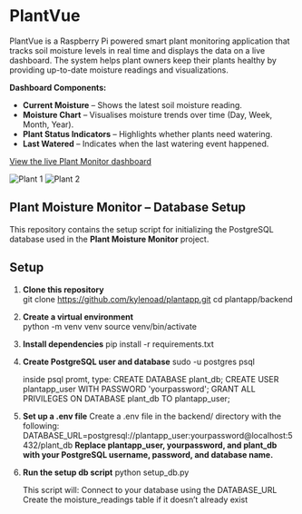 # PlantVue
PlantVue is a Raspberry Pi powered smart plant monitoring application that tracks soil moisture levels in real time and displays the data on a live dashboard. The system helps plant owners keep their plants healthy by providing up-to-date moisture readings and visualizations.

**Dashboard Components:**
- **Current Moisture** – Shows the latest soil moisture reading.  
- **Moisture Chart** – Visualises moisture trends over time (Day, Week, Month, Year).  
- **Plant Status Indicators** – Highlights whether plants need watering.  
- **Last Watered** – Indicates when the last watering event happened.

[View the live Plant Monitor dashboard](https://plantvue.netlify.app/)

![Plant 1](https://github.com/user-attachments/assets/08ac5ba7-ba06-44b1-8266-b46a5c149821)
![Plant 2](https://github.com/user-attachments/assets/7bce8b52-3fc4-4aae-bb98-7fa55d625577)



## Plant Moisture Monitor – Database Setup

This repository contains the setup script for initializing the PostgreSQL database used in the **Plant Moisture Monitor** project.

## Setup

1. **Clone this repository**  
    git clone https://github.com/kylenoad/plantapp.git
    cd plantapp/backend

2. **Create a virtual environment**  
    python -m venv venv
    source venv/bin/activate

3. **Install dependencies** 
    pip install -r requirements.txt

3. **Create PostgreSQL user and database**
    sudo -u postgres psql

    inside psql promt, type:
        CREATE DATABASE plant_db;
        CREATE USER plantapp_user WITH PASSWORD 'yourpassword';
        GRANT ALL PRIVILEGES ON DATABASE plant_db TO plantapp_user;

4. **Set up a .env file** 
    Create a .env file in the backend/ directory with the following:
    DATABASE_URL=postgresql://plantapp_user:yourpassword@localhost:5432/plant_db
    **Replace plantapp_user, yourpassword, and plant_db with your PostgreSQL username, password, and database name.**

5. **Run the setup db script** 
    python setup_db.py

    This script will:
        Connect to your database using the DATABASE_URL
        Create the moisture_readings table if it doesn’t already exist
